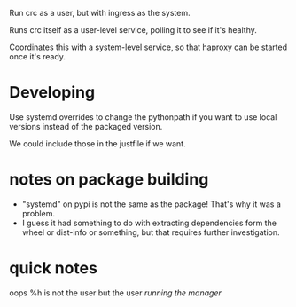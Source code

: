 Run crc as a user, but with ingress as the system.

Runs crc itself as a user-level service, polling it to see if it's healthy.

Coordinates this with a system-level service, so that haproxy can be started once it's ready.

# Developing

Use systemd overrides to change the pythonpath if you want to use local versions instead of the packaged version.

We could include those in the justfile if we want.

# notes on package building

- "systemd" on pypi is not the same as the package! That's why it was a problem.
- I guess it had something to do with extracting dependencies form the wheel or dist-info or something, but that requires further investigation.

# quick notes

oops %h is not the user but the user _running the manager_